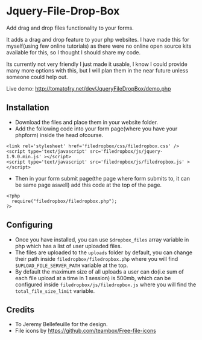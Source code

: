 Jquery-File-Drop-Box
====================

Add drag and drop files functionality to your forms.

It adds a drag and drop feature to your php websites. I have made this for myself(using few online tutorials) as there were no online open source kits available for this, so I thought I should share my code.

Its currently not very friendly I just made it usable, I know I could provide many more options with this, but I will plan them in the near future unless someone could help out.

Live demo: http://tomatofry.net/dev/JqueryFileDropBox/demo.php

Installation
-

* Download the files and place them in your website folder.
* Add the following code into your form page(where you have your phpform) inside the head ofcourse.

```
<link rel='stylesheet' href='filedropbox/css/filedropbox.css' />
<script type='text/javascript' src='filedropbox/js/jquery-1.9.0.min.js' ></script>
<script type='text/javascript' src='filedropbox/js/filedropbox.js' ></script>
```

* Then in your form submit page(the page where form submits to, it can be same page aswell) add this code at the top of the page.

```
<?php
  require("filedropbox/filedropbox.php");
?>
```

Configuring
-
* Once you have installed, you can use ``$dropbox_files`` array variable in php which has a list of user uploaded files. 
* The files are uploaded to the ``uploads`` folder by default, you can change their path inside ``filedropbox/filedropbox.php`` where you will find ``$UPLOAD_FILE_SERVER_PATH`` variable at the top.
* By default the maximum size of all uploads a user can do(i.e sum of each file upload at a time in 1 session) is 500mb, which can be configured inside ``filedropbox/js/filedropbox.js`` where you will find the ``total_file_size_limit`` variable.
    
Credits
-
* To Jeremy Bellefeuille for the design.
* File icons by https://github.com/teambox/Free-file-icons
